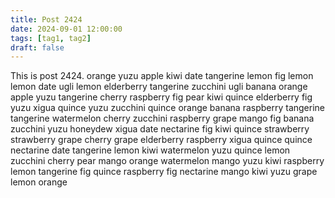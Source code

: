 ```yaml
---
title: Post 2424
date: 2024-09-01 12:00:00
tags: [tag1, tag2]
draft: false
---
```

This is post 2424.
orange
yuzu
apple
kiwi
date
tangerine
lemon
fig
lemon
lemon
date
ugli
lemon
elderberry
tangerine
zucchini
ugli
banana
orange
apple
yuzu
tangerine
cherry
raspberry
fig
pear
kiwi
quince
elderberry
fig
yuzu
xigua
quince
yuzu
zucchini
quince
orange
banana
raspberry
tangerine
tangerine
watermelon
cherry
zucchini
raspberry
grape
mango
fig
banana
zucchini
yuzu
honeydew
xigua
date
nectarine
fig
kiwi
quince
strawberry
strawberry
grape
cherry
grape
elderberry
raspberry
xigua
quince
quince
nectarine
date
tangerine
lemon
kiwi
watermelon
yuzu
quince
lemon
zucchini
cherry
pear
mango
orange
watermelon
mango
yuzu
kiwi
raspberry
lemon
tangerine
fig
quince
raspberry
fig
nectarine
mango
kiwi
yuzu
grape
lemon
orange
